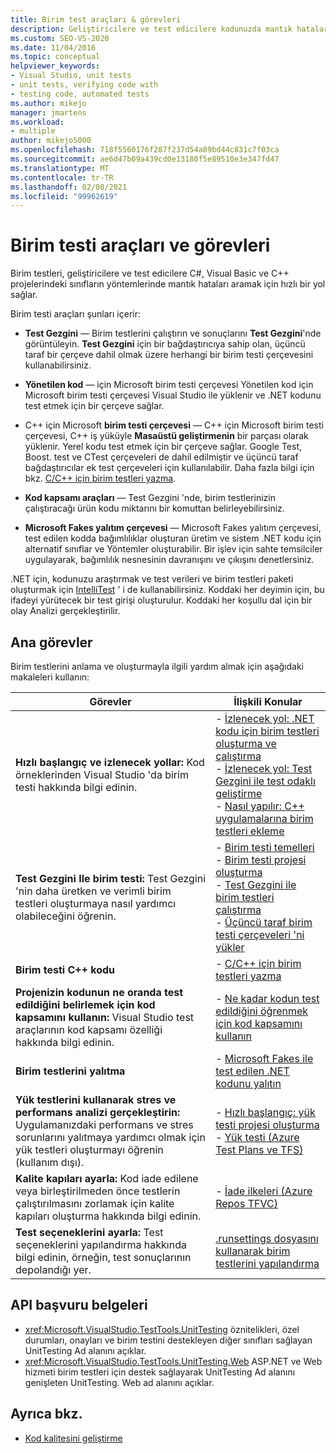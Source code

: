 ```yaml
---
title: Birim test araçları & görevleri
description: Geliştiricilere ve test edicilere kodunuzda mantık hataları aramak için hızlı bir yol sağlamak üzere kullanabileceğiniz birim testi araçları hakkında bilgi edinin.
ms.custom: SEO-VS-2020
ms.date: 11/04/2016
ms.topic: conceptual
helpviewer_keywords:
- Visual Studio, unit tests
- unit tests, verifying code with
- testing code, automated tests
ms.author: mikejo
manager: jmartens
ms.workload:
- multiple
author: mikejo5000
ms.openlocfilehash: 718f5560176f287f237d54a89bd44c831c7f03ca
ms.sourcegitcommit: ae6d47b09a439cd0e13180f5e89510e3e347fd47
ms.translationtype: MT
ms.contentlocale: tr-TR
ms.lasthandoff: 02/08/2021
ms.locfileid: "99962619"
---
```

# <a name="unit-test-tools-and-tasks"></a>Birim testi araçları ve görevleri

Birim testleri, geliştiricilere ve test edicilere C#, Visual Basic ve C++ projelerindeki sınıfların yöntemlerinde mantık hataları aramak için hızlı bir yol sağlar.

Birim testi araçları şunları içerir:

* **Test Gezgini** &mdash; Birim testlerini çalıştırın ve sonuçlarını **Test Gezgini**'nde görüntüleyin. **Test Gezgini** için bir bağdaştırıcıya sahip olan, üçüncü taraf bir çerçeve dahil olmak üzere herhangi bir birim testi çerçevesini kullanabilirsiniz.

* **Yönetilen kod** &mdash; için Microsoft birim testi çerçevesi Yönetilen kod için Microsoft birim testi çerçevesi Visual Studio ile yüklenir ve .NET kodunu test etmek için bir çerçeve sağlar.

* C++ için Microsoft **birim testi çerçevesi** &mdash; C++ için Microsoft birim testi çerçevesi, C++ iş yüküyle **Masaüstü geliştirmenin** bir parçası olarak yüklenir. Yerel kodu test etmek için bir çerçeve sağlar. Google Test, Boost. test ve CTest çerçeveleri de dahil edilmiştir ve üçüncü taraf bağdaştırıcılar ek test çerçeveleri için kullanılabilir. Daha fazla bilgi için bkz. [C/C++ için birim testleri yazma](../test/writing-unit-tests-for-c-cpp.md).

* **Kod kapsamı araçları** &mdash; Test Gezgini 'nde, birim testlerinizin çalıştıracağı ürün kodu miktarını bir komuttan belirleyebilirsiniz.

* **Microsoft Fakes yalıtım çerçevesi** &mdash; Microsoft Fakes yalıtım çerçevesi, test edilen kodda bağımlılıklar oluşturan üretim ve sistem .NET kodu için alternatif sınıflar ve Yöntemler oluşturabilir. Bir işlev için sahte temsilciler uygulayarak, bağımlılık nesnesinin davranışını ve çıkışını denetlersiniz.

.NET için, kodunuzu araştırmak ve test verileri ve birim testleri paketi oluşturmak için [IntelliTest](../test/generate-unit-tests-for-your-code-with-intellitest.md) ' i de kullanabilirsiniz. Koddaki her deyimin için, bu ifadeyi yürütecek bir test girişi oluşturulur. Koddaki her koşullu dal için bir olay Analizi gerçekleştirilir.

## <a name="key-tasks"></a>Ana görevler

Birim testlerini anlama ve oluşturmayla ilgili yardım almak için aşağıdaki makaleleri kullanın:

|Görevler|İlişkili Konular|
|-|-----------------------|
|**Hızlı başlangıç ve izlenecek yollar:** Kod örneklerinden Visual Studio 'da birim testi hakkında bilgi edinin.|- [İzlenecek yol: .NET kodu için birim testleri oluşturma ve çalıştırma](../test/walkthrough-creating-and-running-unit-tests-for-managed-code.md)<br />- [İzlenecek yol: Test Gezgini ile test odaklı geliştirme](../test/quick-start-test-driven-development-with-test-explorer.md)<br />- [Nasıl yapılır: C++ uygulamalarına birim testleri ekleme](../test/how-to-use-microsoft-test-framework-for-cpp.md)|
|**Test Gezgini Ile birim testi:** Test Gezgini 'nin daha üretken ve verimli birim testleri oluşturmaya nasıl yardımcı olabileceğini öğrenin.|- [Birim testi temelleri](../test/unit-test-basics.md)<br />- [Birim testi projesi oluşturma](../test/create-a-unit-test-project.md)<br />- [Test Gezgini ile birim testleri çalıştırma](../test/run-unit-tests-with-test-explorer.md)<br />- [Üçüncü taraf birim testi çerçeveleri 'ni yükler](../test/install-third-party-unit-test-frameworks.md)|
|**Birim testi C++ kodu**|- [C/C++ için birim testleri yazma](../test/writing-unit-tests-for-c-cpp.md)|
|**Projenizin kodunun ne oranda test edildiğini belirlemek için kod kapsamını kullanın:** Visual Studio test araçlarının kod kapsamı özelliği hakkında bilgi edinin.|- [Ne kadar kodun test edildiğini öğrenmek için kod kapsamını kullanın](../test/using-code-coverage-to-determine-how-much-code-is-being-tested.md)|
|**Birim testlerini yalıtma**|- [Microsoft Fakes ile test edilen .NET kodunu yalıtın](../test/isolating-code-under-test-with-microsoft-fakes.md)|
|**Yük testlerini kullanarak stres ve performans analizi gerçekleştirin:** Uygulamanızdaki performans ve stres sorunlarını yalıtmaya yardımcı olmak için yük testleri oluşturmayı öğrenin (kullanım dışı).|- [Hızlı başlangıç: yük testi projesi oluşturma](../test/quickstart-create-a-load-test-project.md)<br />- [Yük testi (Azure Test Plans ve TFS)](/azure/devops/test/load-test/index?view=vsts&preserve-view=true)|
|**Kalite kapıları ayarla:** Kod iade edilene veya birleştirilmeden önce testlerin çalıştırılmasını zorlamak için kalite kapıları oluşturma hakkında bilgi edinin.|- [İade ilkeleri (Azure Repos TFVC)](/azure/devops/repos/tfvc/add-check-policies?view=vsts&preserve-view=true)|
|**Test seçeneklerini ayarla:** Test seçeneklerini yapılandırma hakkında bilgi edinin, örneğin, test sonuçlarının depolandığı yer.|[.runsettings dosyasını kullanarak birim testlerini yapılandırma](../test/configure-unit-tests-by-using-a-dot-runsettings-file.md)|

## <a name="api-reference-documentation"></a>API başvuru belgeleri

- <xref:Microsoft.VisualStudio.TestTools.UnitTesting> öznitelikleri, özel durumları, onayları ve birim testini destekleyen diğer sınıfları sağlayan UnitTesting Ad alanını açıklar.
- <xref:Microsoft.VisualStudio.TestTools.UnitTesting.Web> ASP.NET ve Web hizmeti birim testleri için destek sağlayarak UnitTesting Ad alanını genişleten UnitTesting. Web ad alanını açıklar.

## <a name="see-also"></a>Ayrıca bkz.

- [Kod kalitesini geliştirme](../test/improve-code-quality.md)